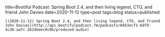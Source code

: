 
title=Bootiful Podcast: Spring Boot 2.4, and then living legend, CTO, and friend John Davies
date=2020-11-12
type=post
tags=blog
status=published
~~~~~~
[(2020-11-12) Spring Boot 2.4, and then living legend, CTO, and friend John Davies](http://api.bootifulpodcast.fm/podcasts/8453ecf1-6df9-4c36-aa7c-2614beec8c8b/produced-audio) 
            